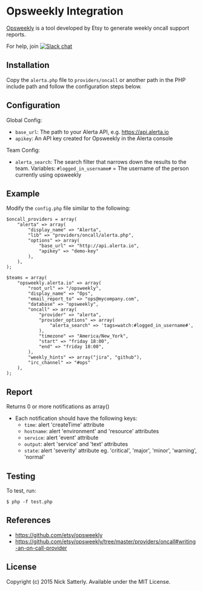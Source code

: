 Opsweekly Integration
=====================

[Opsweekly](https://codeascraft.com/2014/06/19/opsweekly-measuring-on-call-experience-with-alert-classification/) is a tool developed by Etsy to generate weekly oncall support reports.

For help, join [![Slack chat](https://img.shields.io/badge/chat-on%20slack-blue?logo=slack)](https://slack.alerta.dev)

Installation
------------

Copy the ``alerta.php`` file to ``providers/oncall`` or another path in
the PHP include path and follow the configuration steps below.

Configuration
-------------

Global Config:

 - `base_url`: The path to your Alerta API, e.g. https://api.alerta.io
 - `apikey`: An API key created for Opsweekly in the Alerta console

Team Config:
 - `alerta_search`: The search filter that narrows down the results to the team.
     Variables:  `#logged_in_username#` = The username of the person currently using opsweekly

Example
-------

Modify the `config.php` file similar to the following:

```
$oncall_providers = array(
    "alerta" => array(
        "display_name" => "Alerta",
        "lib" => "providers/oncall/alerta.php",
        "options" => array(
            "base_url" => "http://api.alerta.io",
            "apikey" => "demo-key"
        ),
    ),
);
```

```
$teams = array(
    "opsweekly.alerta.io" => array(
        "root_url" => "/opsweekly",
        "display_name" => "Ops",
        "email_report_to" => "ops@mycompany.com",
        "database" => "opsweekly",
        "oncall" => array(
            "provider" => "alerta",
            "provider_options" => array(
                "alerta_search" => 'tags=watch:#logged_in_username#',
            ),
            "timezone" => "America/New_York",
            "start" => "friday 18:00",
            "end" => "friday 18:00",
        ),
        "weekly_hints" => array("jira", "github"),
        "irc_channel" => "#ops"
    ),
);
```

Report
------
Returns 0 or more notifications as array()

 - Each notification should have the following keys:
    - `time`: alert 'createTime' attribute
    - `hostname`: alert 'environment' and 'resource' attributes
    - `service`: alert 'event' attribute
    - `output`: alert 'service' and 'text' attributes
    - `state`: alert 'severity' attribute eg. 'critical', 'major', 'minor', 'warning', 'normal'

Testing
-------

To test, run:

    $ php -f test.php

References
----------

  * https://github.com/etsy/opsweekly
  * https://github.com/etsy/opsweekly/tree/master/providers/oncall#writing-an-on-call-provider

License
-------

Copyright (c) 2015 Nick Satterly. Available under the MIT License.

